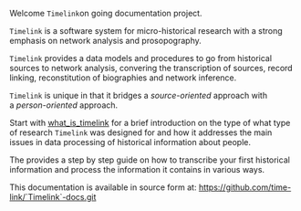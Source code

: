 
Welcome ``Timelink``on going documentation project.

`Timelink` is a software system for micro-historical research with a strong emphasis on network analysis and prosopography.

`Timelink` provides a data models and procedures to go from historical sources to network analysis, convering the transcription of sources, record linking, reconstitution of biographies and network inference.

`Timelink` is unique in that it bridges a _source-oriented_ approach with a _person-oriented_ approach.

Start with [what_is_timelink](what_is_timelink.md) for a brief introduction on the type of what type of research ``Timelink`` was designed for and how it addresses the main issues in data processing of historical information about people.

The  provides a step by step guide on how to transcribe your first historical information and process the information it contains in various ways.

This documentation is available in source form at:  https://github.com/time-link/`Timelink`-docs.git





